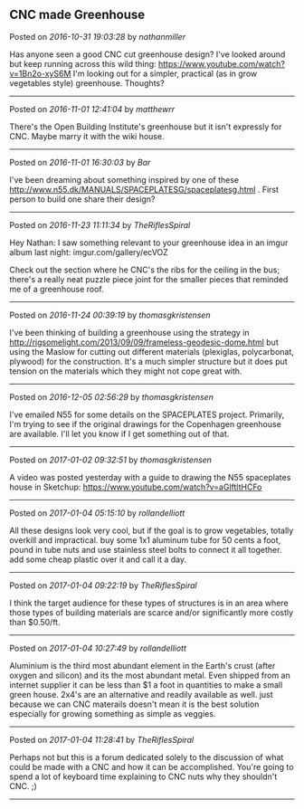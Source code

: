 ## CNC made Greenhouse
Posted on *2016-10-31 19:03:28* by *nathanmiller*

Has anyone seen a good CNC cut greenhouse design? I've looked around but keep running across this wild thing: https://www.youtube.com/watch?v=1Bn2o-xyS6M
I'm looking out for a simpler, practical (as in grow vegetables style) greenhouse. Thoughts?

---

Posted on *2016-11-01 12:41:04* by *matthewrr*

There's the Open Building Institute's greenhouse but it isn't expressly for CNC. Maybe marry it with the wiki house.

---

Posted on *2016-11-01 16:30:03* by *Bar*

I've been dreaming about something inspired by one of these http://www.n55.dk/MANUALS/SPACEPLATESG/spaceplatesg.html . First person to build one share their design?

---

Posted on *2016-11-23 11:11:34* by *TheRiflesSpiral*

Hey Nathan: I saw something relevant to your greenhouse idea in an imgur album last night: imgur.com/gallery/ecVOZ

Check out the section where he CNC's the ribs for the ceiling in the bus; there's a really neat puzzle piece joint for the smaller pieces that reminded me of a greenhouse roof.

---

Posted on *2016-11-24 00:39:19* by *thomasgkristensen*

I've been thinking of building a greenhouse using the strategy in http://rigsomelight.com/2013/09/09/frameless-geodesic-dome.html but using the Maslow for cutting out different materials (plexiglas, polycarbonat, plywood) for the construction. It's a much simpler structure but it does put tension on the materials which they might not cope great with.

---

Posted on *2016-12-05 02:56:29* by *thomasgkristensen*

I've emailed N55 for some details on the SPACEPLATES project. Primarily, I'm trying to see if the original drawings for the Copenhagen greenhouse are available. I'll let you know if I get something out of that.

---

Posted on *2017-01-02 09:32:51* by *thomasgkristensen*

A video was posted yesterday with a guide to drawing the N55 spaceplates house in Sketchup: https://www.youtube.com/watch?v=aGlftltHCFo

---

Posted on *2017-01-04 05:15:10* by *rollandelliott*

All these designs look very cool, but if the goal is to grow vegetables, totally overkill and impractical. buy some 1x1 aluminum tube for 50 cents a foot, pound in tube nuts and use stainless steel bolts to connect it all together. add some cheap plastic over it and call it a day.

---

Posted on *2017-01-04 09:22:19* by *TheRiflesSpiral*

I think the target audience for these types of structures is in an area where those types of building materials are scarce and/or significantly more costly than $0.50/ft.

---

Posted on *2017-01-04 10:27:49* by *rollandelliott*

Aluminium is the third most abundant element in the Earth's crust (after oxygen and silicon) and its the most abundant metal. Even shipped from an internet supplier it can be less than $1 a foot in quantities to make a small green house. 2x4's are an alternative and readily available as well. just because we can CNC materails doesn't mean it is the best solution especially for growing something as simple as veggies.

---

Posted on *2017-01-04 11:28:41* by *TheRiflesSpiral*

Perhaps not but this is a forum dedicated solely to the discussion of what could be made with a CNC and how it can be accomplished. You're going to spend a lot of keyboard time explaining to CNC nuts why they shouldn't CNC. ;)

---

